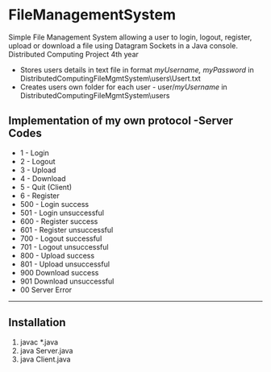 # FileManagementSystem
Simple File Management System allowing a user to login, logout, register, upload or download a file using Datagram Sockets in a Java console. Distributed Computing Project 4th year

- Stores users details in text file in format *myUsername, myPassword* in DistributedComputingFileMgmtSystem\users\Usert.txt
- Creates users own folder for each user - user/*myUsername* in DistributedComputingFileMgmtSystem\users



## Implementation of my own protocol -Server Codes
- 1 - Login
- 2 - Logout 
- 3 - Upload 
- 4 - Download 
- 5 - Quit (Client)
- 6 - Register
- 500 -  Login success 
- 501 - Login unsuccessful
- 600 - Register success  
- 601 - Register unsuccessful
-  700 - Logout successful 
- 701 - Logout unsuccessful 
-  800 - Upload success  
- 801 - Upload unsuccessful 
- 900 Download success
- 901 Download unsuccessful
- 00 Server Error
   
----------
## Installation ##

 1. javac *.java
 2. java Server.java
 3. java Client.java


